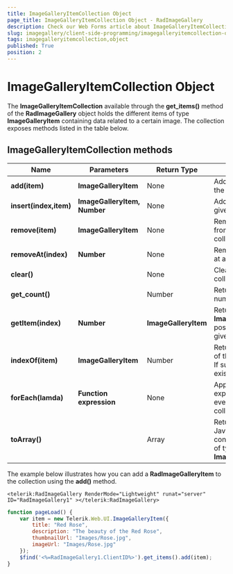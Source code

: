 ```yaml
---
title: ImageGalleryItemCollection Object
page_title: ImageGalleryItemCollection Object - RadImageGallery
description: Check our Web Forms article about ImageGalleryItemCollection Object.
slug: imagegallery/client-side-programming/imagegalleryitemcollection-object
tags: imagegalleryitemcollection,object
published: True
position: 2
---
```


# ImageGalleryItemCollection Object



The **ImageGalleryItemCollection** available through the **get_items()** method of the **RadImageGallery** object holds the different items of type **ImageGalleryItem** containing data related to a certain image. The collection exposes methods listed in the table below.

## ImageGalleryItemCollection methods


| Name | Parameters | Return Type | Description |
| ------ | ------ | ------ | ------ |
| **add(item)** | **ImageGalleryItem** |None|Adds an item to the collection.|
| **insert(index,item)** | **ImageGalleryItem, Number** |None|Adds an item at a given position.|
| **remove(item)** | **ImageGalleryItem** |None|Removes an item from the collection.|
| **removeAt(index)** | **Number** |None|Removes an item at a given position.|
| **clear()** ||None|Clears the items collection.|
| **get_count()** ||Number|Returns the number of items.|
| **getItem(index)** | **Number** | **ImageGalleryItem** |Returns the **ImageGalleryItem** positioned at a given index.|
| **indexOf(item)** | **ImageGalleryItem** |Number|Returns the index of the given item. If such does not exist returns -1.|
| **forEach(lamda)** | **Function expression** |None|Applies the expression for every item in the collection.|
| **toArray()** ||Array|Returns a JavaScript Array containing items of type **ImageGalleryItem.** |

The example below illustrates how you can add a **RadImageGalleryItem** to the collection using the **add()** method.

````ASPNET
<telerik:RadImageGallery RenderMode="Lightweight" runat="server" ID="RadImageGallery1" ></telerik:RadImageGallery>
````



````JavaScript
function pageLoad() {
	var item = new Telerik.Web.UI.ImageGalleryItem({
		title: "Red Rose",
		description: "The beauty of the Red Rose",
		thumbnailUrl: "Images/Rose.jpg",
		imageUrl: "Images/Rose.jpg"
	});
	$find('<%=RadImageGallery1.ClientID%>').get_items().add(item);
}
````


